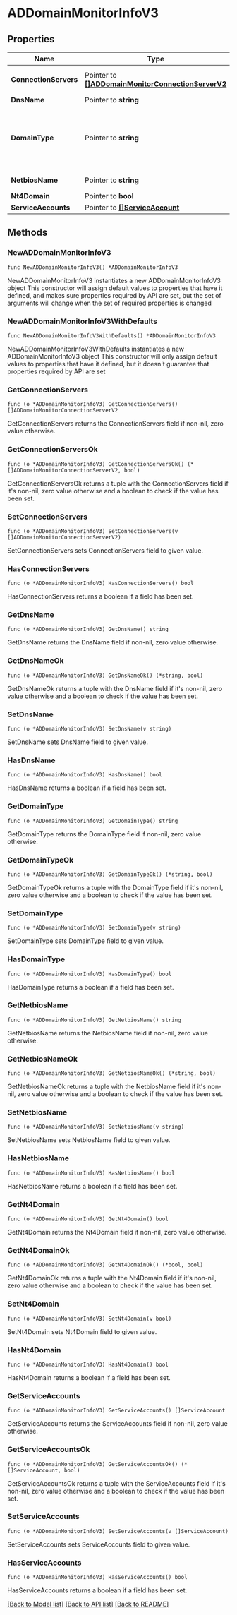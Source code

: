 # ADDomainMonitorInfoV3

## Properties

Name | Type | Description | Notes
------------ | ------------- | ------------- | -------------
**ConnectionServers** | Pointer to [**[]ADDomainMonitorConnectionServerV2**](ADDomainMonitorConnectionServerV2.md) | Information about the AD Domain connections from each of the connection servers. | [optional] 
**DnsName** | Pointer to **string** | The DNS name for the domain. | [optional] 
**DomainType** | Pointer to **string** | AD Domain Type. * CONNECTION_SERVER_DOMAIN: The domain having trust with connection server domain. * NO_TRUST_DOMAIN: The domain not having any trust with connection server domain. | [optional] 
**NetbiosName** | Pointer to **string** | The NetBIOS name for the domain. | [optional] 
**Nt4Domain** | Pointer to **bool** | If this is an NT4 domain or not. | [optional] 
**ServiceAccounts** | Pointer to [**[]ServiceAccount**](ServiceAccount.md) | Service accounts for the domain. | [optional] 

## Methods

### NewADDomainMonitorInfoV3

`func NewADDomainMonitorInfoV3() *ADDomainMonitorInfoV3`

NewADDomainMonitorInfoV3 instantiates a new ADDomainMonitorInfoV3 object
This constructor will assign default values to properties that have it defined,
and makes sure properties required by API are set, but the set of arguments
will change when the set of required properties is changed

### NewADDomainMonitorInfoV3WithDefaults

`func NewADDomainMonitorInfoV3WithDefaults() *ADDomainMonitorInfoV3`

NewADDomainMonitorInfoV3WithDefaults instantiates a new ADDomainMonitorInfoV3 object
This constructor will only assign default values to properties that have it defined,
but it doesn't guarantee that properties required by API are set

### GetConnectionServers

`func (o *ADDomainMonitorInfoV3) GetConnectionServers() []ADDomainMonitorConnectionServerV2`

GetConnectionServers returns the ConnectionServers field if non-nil, zero value otherwise.

### GetConnectionServersOk

`func (o *ADDomainMonitorInfoV3) GetConnectionServersOk() (*[]ADDomainMonitorConnectionServerV2, bool)`

GetConnectionServersOk returns a tuple with the ConnectionServers field if it's non-nil, zero value otherwise
and a boolean to check if the value has been set.

### SetConnectionServers

`func (o *ADDomainMonitorInfoV3) SetConnectionServers(v []ADDomainMonitorConnectionServerV2)`

SetConnectionServers sets ConnectionServers field to given value.

### HasConnectionServers

`func (o *ADDomainMonitorInfoV3) HasConnectionServers() bool`

HasConnectionServers returns a boolean if a field has been set.

### GetDnsName

`func (o *ADDomainMonitorInfoV3) GetDnsName() string`

GetDnsName returns the DnsName field if non-nil, zero value otherwise.

### GetDnsNameOk

`func (o *ADDomainMonitorInfoV3) GetDnsNameOk() (*string, bool)`

GetDnsNameOk returns a tuple with the DnsName field if it's non-nil, zero value otherwise
and a boolean to check if the value has been set.

### SetDnsName

`func (o *ADDomainMonitorInfoV3) SetDnsName(v string)`

SetDnsName sets DnsName field to given value.

### HasDnsName

`func (o *ADDomainMonitorInfoV3) HasDnsName() bool`

HasDnsName returns a boolean if a field has been set.

### GetDomainType

`func (o *ADDomainMonitorInfoV3) GetDomainType() string`

GetDomainType returns the DomainType field if non-nil, zero value otherwise.

### GetDomainTypeOk

`func (o *ADDomainMonitorInfoV3) GetDomainTypeOk() (*string, bool)`

GetDomainTypeOk returns a tuple with the DomainType field if it's non-nil, zero value otherwise
and a boolean to check if the value has been set.

### SetDomainType

`func (o *ADDomainMonitorInfoV3) SetDomainType(v string)`

SetDomainType sets DomainType field to given value.

### HasDomainType

`func (o *ADDomainMonitorInfoV3) HasDomainType() bool`

HasDomainType returns a boolean if a field has been set.

### GetNetbiosName

`func (o *ADDomainMonitorInfoV3) GetNetbiosName() string`

GetNetbiosName returns the NetbiosName field if non-nil, zero value otherwise.

### GetNetbiosNameOk

`func (o *ADDomainMonitorInfoV3) GetNetbiosNameOk() (*string, bool)`

GetNetbiosNameOk returns a tuple with the NetbiosName field if it's non-nil, zero value otherwise
and a boolean to check if the value has been set.

### SetNetbiosName

`func (o *ADDomainMonitorInfoV3) SetNetbiosName(v string)`

SetNetbiosName sets NetbiosName field to given value.

### HasNetbiosName

`func (o *ADDomainMonitorInfoV3) HasNetbiosName() bool`

HasNetbiosName returns a boolean if a field has been set.

### GetNt4Domain

`func (o *ADDomainMonitorInfoV3) GetNt4Domain() bool`

GetNt4Domain returns the Nt4Domain field if non-nil, zero value otherwise.

### GetNt4DomainOk

`func (o *ADDomainMonitorInfoV3) GetNt4DomainOk() (*bool, bool)`

GetNt4DomainOk returns a tuple with the Nt4Domain field if it's non-nil, zero value otherwise
and a boolean to check if the value has been set.

### SetNt4Domain

`func (o *ADDomainMonitorInfoV3) SetNt4Domain(v bool)`

SetNt4Domain sets Nt4Domain field to given value.

### HasNt4Domain

`func (o *ADDomainMonitorInfoV3) HasNt4Domain() bool`

HasNt4Domain returns a boolean if a field has been set.

### GetServiceAccounts

`func (o *ADDomainMonitorInfoV3) GetServiceAccounts() []ServiceAccount`

GetServiceAccounts returns the ServiceAccounts field if non-nil, zero value otherwise.

### GetServiceAccountsOk

`func (o *ADDomainMonitorInfoV3) GetServiceAccountsOk() (*[]ServiceAccount, bool)`

GetServiceAccountsOk returns a tuple with the ServiceAccounts field if it's non-nil, zero value otherwise
and a boolean to check if the value has been set.

### SetServiceAccounts

`func (o *ADDomainMonitorInfoV3) SetServiceAccounts(v []ServiceAccount)`

SetServiceAccounts sets ServiceAccounts field to given value.

### HasServiceAccounts

`func (o *ADDomainMonitorInfoV3) HasServiceAccounts() bool`

HasServiceAccounts returns a boolean if a field has been set.


[[Back to Model list]](../README.md#documentation-for-models) [[Back to API list]](../README.md#documentation-for-api-endpoints) [[Back to README]](../README.md)


